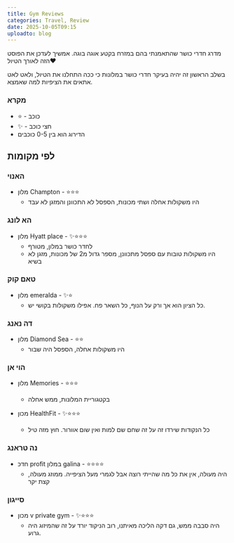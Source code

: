 ```yaml
---
title: Gym Reviews
categories: Travel, Review
date: 2025-10-05T09:15
uploadto: blog
---
```

מדרג חדרי כושר שהתאמנתי בהם במזרח בקטע אוגה בוגה. אמשיך לעדכן את הפוסט הזה לאורך הטיול❤️

בשלב הראשון זה יהיה בעיקר חדרי כושר במלונות כי ככה התחלנו את הטיול, ולאט לאט אתאים את הציפיות למה שאמצא.
### מקרא
- ⭐ - כוכב
- ✨ - חצי כוכב
- הדירוג הוא בין 0-5 כוכבים

## לפי מקומות
### האנוי
- מלון Champton - ⭐⭐⭐
    - היו משקולות אחלה ושתי מכונות, הספסל לא התכוונן והמזגן לא עבד
### הא לונג
- מלון Hyatt place - ✨⭐⭐⭐
    - לחדר כושר במלון, מטורף
    - היו משקולות טובות עם ספסל מתכוונן, מספר גדול מ2 של מכונות, מזגן לא בשיא
### טאם קוק
- מלון emeralda - ✨⭐
    - כל הציון הוא אך ורק על הנוף, כל השאר פח. אפילו משקולות בקושי יש.
### דה נאנג
- מלון Diamond Sea - ⭐⭐
    - היו משקולות אחלה, הספסל היה שבור
### הוי אן
- מלון Memories - ⭐⭐⭐
    - בקטגוריית המלונות, ממש אחלה 

- מכון HealthFit - ✨⭐⭐⭐
    - כל הנקודות שירדו זה על זה שחם שם למות ואין שום אוורור. חוץ מזה טיל
### נה טראנג
- חדכ profit במלון galina - ⭐⭐⭐⭐
    - היה מעולה, אין את כל מה שהייתי רוצה אבל לגמרי מעל הציפייה. ממוזג מעולה, קצת יקר
### סייגון
- מכון v private gym - ✨⭐⭐⭐
    - היה סבבה ממש, גם דקה הליכה מאיתנו, רוב הניקוד יורד על זה שהמיזוג היה גרוע.
